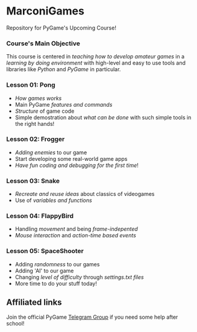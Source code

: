 # MarconiGames
Repository for PyGame's Upcoming Course!

### Course's Main Objective
This course is centered in *teaching how to develop amateur games* in a *learning
by doing environment* with high-level and easy to use tools and libraries like
*Python* and *PyGame* in particular.

### Lesson 01: Pong
- *How games works*
- Main PyGame *features and commands*
- *Structure* of game code
- Simple demostration about *what can be done* with such simple tools in the right hands!

### Lesson 02: Frogger
- *Adding enemies* to our game
- Start developing some real-world game apps
- *Have fun coding and debugging for the first time*!

### Lesson 03: Snake
- *Recreate and reuse ideas* about classics of videogames
- Use of *variables and functions*

### Lesson 04: FlappyBird
- Handling *movement* and being *frame-indepented*
- *Mouse interaction* and *action-time based events*

### Lesson 05: SpaceShooter
- Adding *randomness* to our games
- Adding 'AI' to our game
- Changing *level of difficulty* through *settings.txt files*
- More time to do your stuff today!

## Affiliated links

Join the official PyGame [Telegram Group](https://t.me/joinchat/Bz5eoxA0Eg_7tlOkW9qHZg) if you need some help after school!
